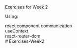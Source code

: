 Exercises for Week 2

Using:

react component communication <br />
useContext <br />
react-router-dom <br />
#   E x e r c i s e s - W e e k 2 
 
 
